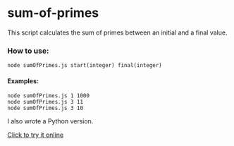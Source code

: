# sum-of-primes

This script calculates the sum of primes between an initial and a final value.

<h3>How to use:</h3>

```
node sumOfPrimes.js start(integer) final(integer)
```

<h4>Examples:</h4>

```
node sumOfPrimes.js 1 1000
node sumOfPrimes.js 3 11
node sumOfPrimes.js 3 10
```

I also wrote a Python version.

<a href="https://onlinegdb.com/5hoybMfGy">Click to try it online</a>
